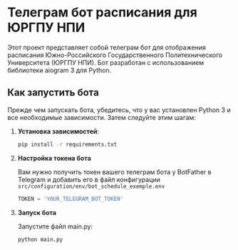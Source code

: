 # Телеграм бот расписания для ЮРГПУ НПИ

Этот проект представляет собой телеграм бот для отображения расписания Южно-Российского Государственного Политехнического Университета (ЮРГПУ НПИ). Бот разработан с использованием библиотеки aiogram 3 для Python.

## Как запустить бота

Прежде чем запускать бота, убедитесь, что у вас установлен Python 3 и все необходимые зависимости. Затем следуйте этим шагам:

1. **Установка зависимостей**:
   ```bash
   pip install -r requirements.txt
   ```
2. **Настройка токена бота**

    Вам нужно получить токен вашего телеграм 
    бота у BotFather в Telegram и добавить его
    в файл конфигурации `src/configuration/env/bot_schedule_exemple.env`
    
    ```python
    TOKEN = 'YOUR_TELEGRAM_BOT_TOKEN'
    ```
   
3. **Запуск бота**

    Запустите файл main.py:
   ```bash
   python main.py
   ```